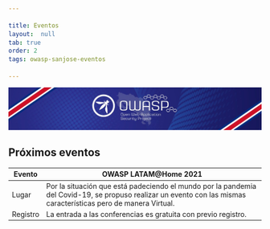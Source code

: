 ```yaml
---

title: Eventos
layout:  null
tab: true
order: 2
tags: owasp-sanjose-eventos

---
```


<img src="assets/images/owasp_top.jpeg" />

## Próximos eventos

| Evento | OWASP LATAM@Home 2021 |
| --- | --- |
| Lugar | Por la situación que está padeciendo el mundo por la pandemia del Covid-19, se propuso realizar un evento con las mismas características pero de manera Virtual. |
| Registro | La entrada a las conferencias es gratuita con previo registro. |
